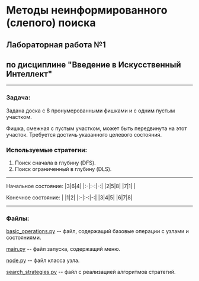 # Методы неинформированного (слепого) поиска

## Лабораторная работа №1 

## по дисциплине "Введение в Искусственный Интеллект"

***

### Задача: 

Задана доска с 8 пронумерованными фишками и с одним пустым участком.

Фишка, смежная с пустым участком, может быть передвинута на этот участок. Требуется достичь указанного целевого состояния.

### Используемые стратегии:

1. Поиск сначала в глубину (DFS).
2. Поиск ограниченный в глубину (DLS).

***

Начальное состояние:
|3|6|4|
|:-|:-:|-:|
|2|5|8|
|7|1| |

Конечное состояние:
| |1|2|
|:-|:-:|-:|
|3|4|5|
|6|7|8|

***

### Файлы:

[basic_operations.py](https://github.com/RinChn/blindSearch/blob/master/basic_operations.py) -- файл, содержащий базовые операции с узлами и состояниями.

[main.py](https://github.com/RinChn/blindSearch/blob/master/main.py) -- файл запуска, содержащий меню.

[node.py](https://github.com/RinChn/blindSearch/blob/master/node.py) -- файл класса узла.

[search_strategies.py](https://github.com/RinChn/blindSearch/blob/master/search_strategies.py) -- файл с реализацией алгоритмов стратегий.
